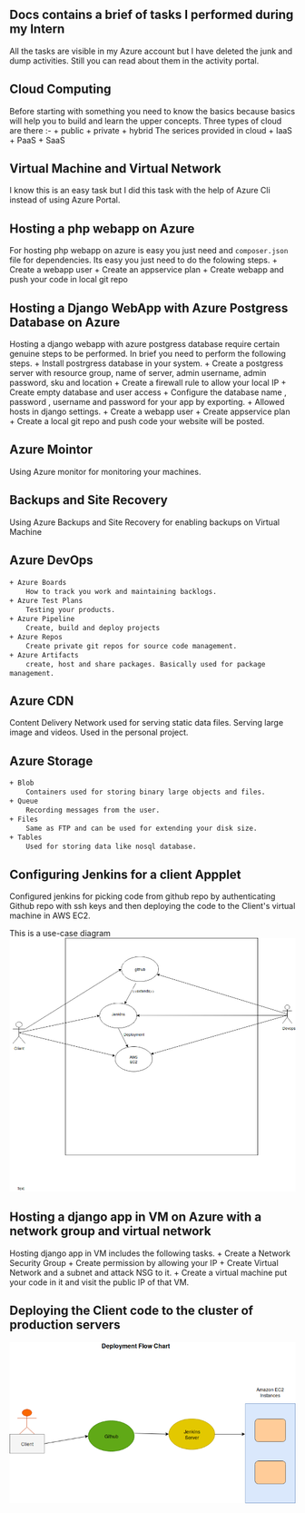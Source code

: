 ## Docs contains a brief of tasks I performed during my Intern
All the tasks are visible in my Azure account but I have deleted the junk and dump activities. Still you can read about them in the activity portal. 

## Cloud Computing

Before starting with something you need to know the basics because basics will help you to build and learn the upper concepts.
Three types of cloud are there :-
    + public
    + private
    + hybrid
The serices provided in cloud 
    + IaaS
    + PaaS
    + SaaS

## Virtual Machine and Virtual Network

I know this is an easy task but I did this task with the help of Azure Cli instead of using Azure Portal.

## Hosting a php webapp on Azure

For hosting php webapp on azure is easy you just need and ```composer.json``` file for dependencies. Its easy you just need to do the folowing steps.
    + Create a webapp user
    + Create an appservice plan
    + Create webapp and push your code in local git repo

## Hosting a Django WebApp with Azure Postgress Database on Azure

Hosting a django webapp with azure postgress database require certain genuine steps to be performed. In brief you need to perform the following steps.
    + Install postrgress database in your system.
    + Create a postgress server with resource group, name of server, admin username, admin password, sku and location
    + Create a firewall rule to allow your local IP
    + Create empty database and user access
    + Configure the database name , password , username and password for your app by exporting.
    + Allowed hosts in django settings.
    + Create a webapp user
    + Create appservice plan
    + Create a local git repo and push code your website will be posted.

## Azure Mointor

Using Azure monitor for monitoring your machines.

## Backups and Site Recovery

Using Azure Backups and Site Recovery for enabling backups on Virtual Machine

## Azure DevOps

    + Azure Boards
        How to track you work and maintaining backlogs.
    + Azure Test Plans
        Testing your products.
    + Azure Pipeline
        Create, build and deploy projects
    + Azure Repos
        Create private git repos for source code management.
    + Azure Artifacts
        create, host and share packages. Basically used for package management.

## Azure CDN

Content Delivery Network used for serving static data files. Serving large image and videos. Used in the personal project.

## Azure Storage 

    + Blob
        Containers used for storing binary large objects and files.
    + Queue 
        Recording messages from the user.
    + Files
        Same as FTP and can be used for extending your disk size. 
    + Tables
        Used for storing data like nosql database.

## Configuring Jenkins for a client Appplet

Configured jenkins for picking code from github repo by authenticating Github repo with ssh keys and then deploying the code to the Client's virtual machine in AWS EC2.

This is a use-case diagram 
![Tasks](./img/tasks.png)

## Hosting a django app in VM on Azure with a network group and virtual network

Hosting django app in VM includes the following tasks.
    + Create a Network Security Group
    + Create permission by allowing your IP
    + Create Virtual Network and a subnet and attack NSG to it.
    + Create a virtual machine put your code in it and visit the public IP of that VM.

## Deploying the Client code to the cluster of production servers
![Cluster use case](./img/tasks_flow_chart.png)
